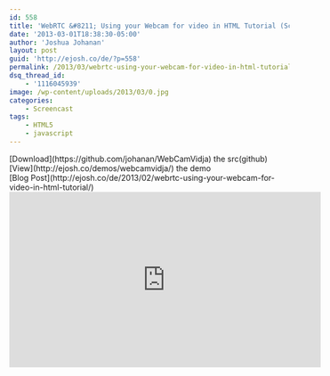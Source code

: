 ```yaml
---
id: 558
title: 'WebRTC &#8211; Using your Webcam for video in HTML Tutorial (Screencast)'
date: '2013-03-01T18:38:30-05:00'
author: 'Joshua Johanan'
layout: post
guid: 'http://ejosh.co/de/?p=558'
permalink: /2013/03/webrtc-using-your-webcam-for-video-in-html-tutorial-screencast/
dsq_thread_id:
    - '1116045939'
image: /wp-content/uploads/2013/03/0.jpg
categories:
    - Screencast
tags:
    - HTML5
    - javascript
---
```


<div class="action-button">[Download](https://github.com/johanan/WebCamVidja) the src(github)</div><div class="action-button">[View](http://ejosh.co/demos/webcamvidja/) the demo</div><div class="action-button">[Blog Post](http://ejosh.co/de/2013/02/webrtc-using-your-webcam-for-video-in-html-tutorial/)</div><iframe allowfullscreen="" frameborder="0" height="315" loading="lazy" src="http://www.youtube.com/embed/YNNbTTRe9HM" width="560"></iframe>